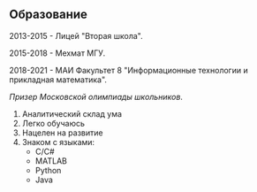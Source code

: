 ## Образование
2013-2015 - Лицей "Вторая школа". 

2015-2018 - Мехмат МГУ. 

2018-2021 - МАИ Факультет 8 "Информационные технологии и прикладная математика". 

_Призер Московской олимпиады школьников_. 



1. Аналитический склад ума
2. Легко обучаюсь
3. Нацелен на развитие
4. Знаком с языками:
   * C/C#
   * MATLAB
   * Python
   * Java
